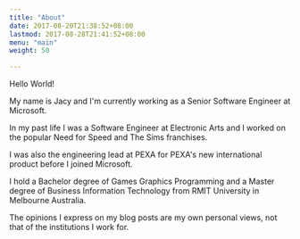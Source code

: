 ```yaml
---
title: "About"
date: 2017-08-20T21:38:52+08:00
lastmod: 2017-08-28T21:41:52+08:00
menu: "main"
weight: 50

---
```


Hello World!

My name is Jacy and I'm currently working as a Senior Software Engineer at Microsoft.

In my past life I was a Software Engineer at Electronic Arts and I worked on the popular Need for Speed and The Sims franchises.

I was also the engineering lead at PEXA for PEXA's new international product before I joined Microsoft.

I hold a Bachelor degree of Games Graphics Programming and a Master degree of Business Information Technology from RMIT University in Melbourne Australia.

The opinions I express on my blog posts are my own personal views, not that of the institutions I work for.
